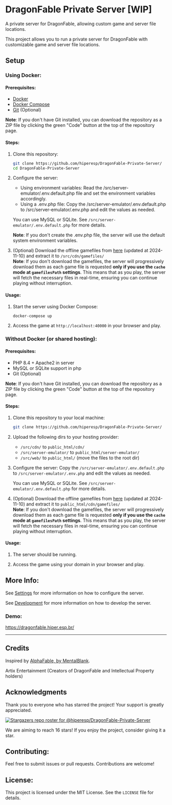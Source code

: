 # DragonFable Private Server [WIP]

A private server for DragonFable, allowing custom game and server file locations.

This project allows you to run a private server for DragonFable with customizable game and server file locations.

## Setup

### Using Docker:

#### Prerequisites:

- [Docker](https://docs.docker.com/get-docker/)
- [Docker Compose](https://docs.docker.com/compose/install/)
- [Git](https://git-scm.com/downloads) (Optional)

**Note**: If you don't have Git installed, you can download the repository as a ZIP file by clicking the green "Code" button at the top of the repository page.

#### Steps:

1. Clone this repository:
    ```sh
    git clone https://github.com/hiperesp/DragonFable-Private-Server/
    cd DragonFable-Private-Server
    ```

2. Configure the server:
    - Using environment variables:
        Read the /src/server-emulator/.env.default.php file and set the environment variables accordingly.
    - Using a .env.php file:
        Copy the /src/server-emulator/.env.default.php to /src/server-emulator/.env.php and edit the values as needed.

    You can use MySQL or SQLite. See `/src/server-emulator/.env.default.php` for more details.

    **Note**: If you don't create the .env.php file, the server will use the default system environment variables.

3. (Optional) Download the offline gamefiles from [here](https://www.mediafire.com/file/7ce4vkkwokmx2h1/gamefiles.zip/file) (updated at 2024-11-10) and extract it to `/src/cdn/gamefiles/`\
    **Note**: If you don't download the gamefiles, the server will progressively download them as each game file is requested **only if you use the `cache` mode at `gamefilesPath` settings**. This means that as you play, the server will fetch the necessary files in real-time, ensuring you can continue playing without interruption.

#### Usage:

1. Start the server using Docker Compose:
    ```sh
    docker-compose up
    ```

2. Access the game at `http://localhost:40000` in your browser and play.

### Without Docker (or shared hosting):

#### Prerequisites:

- PHP 8.4 + Apache2 in server
- MySQL or SQLite support in php
- Git (Optional)

**Note**: If you don't have Git installed, you can download the repository as a ZIP file by clicking the green "Code" button at the top of the repository page.

#### Steps:

1. Clone this repository to your local machine:
    ```sh
    git clone https://github.com/hiperesp/DragonFable-Private-Server/
    ```

2. Upload the following dirs to your hosting provider:
    - `/src/cdn/` to `public_html/cdn/`
    - `/src/server-emulator/` to `public_html/server-emulator/`
    - `/src/web/` to `public_html/` (move the files to the root dir)

3. Configure the server:
    Copy the `/src/server-emulator/.env.default.php` to `/src/server-emulator/.env.php` and edit the values as needed.

    You can use MySQL or SQLite. See `/src/server-emulator/.env.default.php` for more details.

4. (Optional) Download the offline gamefiles from [here](https://www.mediafire.com/file/7ce4vkkwokmx2h1/gamefiles.zip/file) (updated at 2024-11-10) and extract it to `public_html/cdn/gamefiles/`\
    **Note**: If you don't download the gamefiles, the server will progressively download them as each game file is requested **only if you use the `cache` mode at `gamefilesPath` settings**. This means that as you play, the server will fetch the necessary files in real-time, ensuring you can continue playing without interruption.

#### Usage:

1. The server should be running.

2. Access the game using your domain in your browser and play.

## More Info:

See [Settings](CONFIG.md) for more information on how to configure the server.

See [Development](DEV.md) for more information on how to develop the server.

### Demo:

https://dragonfable.hiper.esp.br/

-----

## Credits

Inspired by [AlphaFable, by MentalBlank](https://github.com/MentalBlank/AlphaFable).

Artix Entertainment (Creators of DragonFable and Intellectual Property holders)

## Acknowledgments

Thank you to everyone who has starred the project! Your support is greatly appreciated.

[![Stargazers repo roster for @hiperesp/DragonFable-Private-Server](https://reporoster.com/stars/dark/hiperesp/DragonFable-Private-Server)](https://github.com/hiperesp/DragonFable-Private-Server/stargazers)

We are aiming to reach 16 stars! If you enjoy the project, consider giving it a star.

## Contributing:

Feel free to submit issues or pull requests. Contributions are welcome!

## License:

This project is licensed under the MIT License. See the `LICENSE` file for details.

